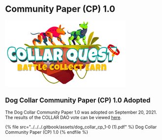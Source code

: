 # Community Paper (CP) 1.0

![CollarQuest a Metaverse Play2Earn Ecosystem](../../../.gitbook/assets/CollarQuest-SM.png)

## Dog Collar Community Paper (CP) 1.0 Adopted

The Dog Collar Community Paper 1.0 was adopted on September 20, 2021.  The results of the COLLAR DAO vote can be viewed [here](https://governance.collartoken.com/#/proposal/Qmc6Sn6dE3L6ji8mrpnfSzpNuHGER4a7VdYUcRrW2ptHBv).

{% file src="../../../.gitbook/assets/dog_collar_cp_1-0 (1).pdf" %}
Dog Collar Community Paper (CP) 1.0
{% endfile %}

